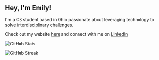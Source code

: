 ## Hey, I'm Emily!


I'm a CS student based in Ohio passionate about leveraging technology to solve interdisciplinary challenges.

Check out my website [here](https://emily202777.github.io/main-site/) and connect with me on [LinkedIn](https://www.linkedin.com/in/emily-ahmad-26345a309/)

![GitHub Stats](https://github-readme-stats.vercel.app/api?username=emily202777&show_icons=true&theme=radical)

![GitHub Streak](https://streak-stats.demolab.com/?user=emily202777&theme=radical)
